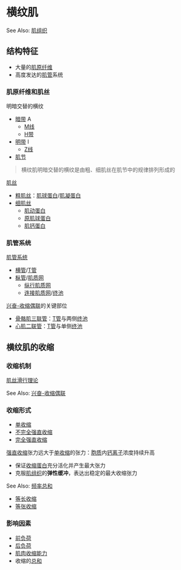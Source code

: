 # 横纹肌

See Also: [肌组织](肌组织.md)

## 结构特征

- 大量的[肌原纤维](肌原纤维.md)
- 高度发达的[肌管](肌管.md)系统

### 肌原纤维和肌丝

明暗交替的横纹
- [暗带](暗带.md) A
    - [M线](M线.md)
    - [H带](H带.md)
- [明带](明带.md) I
    - [Z线](Z线.md)
- [肌节](肌节.md)

> 横纹肌明暗交替的横纹是由粗、细肌丝在肌节中的规律排列形成的

[肌丝](肌丝.md)
- [粗肌丝](粗肌丝.md)：[肌球蛋白](肌球蛋白.md)/[肌凝蛋白](肌凝蛋白.md)
- [细肌丝](细肌丝.md)
    - [肌动蛋白](肌动蛋白.md)
    - [原肌球蛋白](原肌球蛋白.md)
    - [肌钙蛋白](肌钙蛋白.md)

### 肌管系统

[肌管系统](肌管系统.md)
- [横管](横管.md)/[T管](T管.md)
- [枞管](枞管.md)/[肌质网](肌质网.md)
    - [纵行肌质网](纵行肌质网.md)
    - [连接肌质网](连接肌质网.md)/[终池](终池.md)

[兴奋-收缩偶联](兴奋-收缩偶联.md)的关键部位
- [骨骼肌](骨骼肌.md)[三联管](三联管.md)：[T管](T管.md)与两侧[终池](终池.md)
- [心肌](心肌.md)[二联管](二联管.md)：[T管](T管.md)与单侧[终池](终池.md)

## 横纹肌的收缩

### 收缩机制

[肌丝滑行理论](肌丝滑行理论.md)

See Also: [兴奋-收缩偶联](兴奋-收缩偶联.md)

### 收缩形式

- [单收缩](单收缩.md)
- [不完全强直收缩](不完全强直收缩.md)
- [完全强直收缩](完全强直收缩.md)

[强直收缩](强直收缩.md)张力远大于[单收缩](单收缩.md)的张力：[胞质](胞质.md)内[钙离子](钙离子.md)浓度持续升高
- 保证[收缩蛋白](收缩蛋白.md)充分活化并产生最大张力
- 克服[肌组织](肌组织.md)的**弹性缓冲**，表达出稳定的最大收缩张力

See Also: [频率总和](频率总和.md)

- [等长收缩](等长收缩.md)
- [等张收缩](等张收缩.md)

### 影响因素

- [前负荷](前负荷.md)
- [后负荷](后负荷.md)
- [肌肉收缩能力](肌肉收缩能力.md)
- 收缩的[总和](总和.md)
